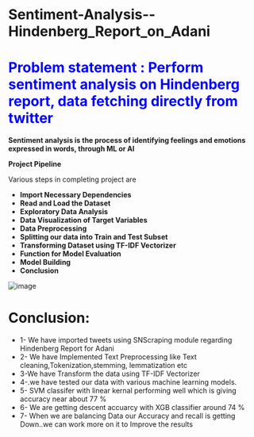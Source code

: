 # Sentiment-Analysis--Hindenberg_Report_on_Adani

# <span style = 'color:blue'> Problem statement : Perform sentiment analysis on Hindenberg report, data fetching directly from twitter</span>
**Sentiment analysis is the process of identifying feelings and emotions expressed in words, through ML or AI**

**Project Pipeline**

Various steps in completing project are

- **Import Necessary Dependencies**
- **Read and Load the Dataset**
- **Exploratory Data Analysis**
- **Data Visualization of Target Variables**
- **Data Preprocessing**
- **Splitting our data into Train and Test Subset**
- **Transforming Dataset using TF-IDF Vectorizer**
- **Function for Model Evaluation**
- **Model Building**
- **Conclusion**

![image](https://user-images.githubusercontent.com/113114746/217746251-e61c808e-db30-4e7a-941c-a7ed7ba467ea.png)


# Conclusion:
- 1- We have imported  tweets using SNScraping module regarding Hindenberg Report for Adani
- 2- We have Implemented Text Preprocessing like Text cleaning,Tokenization,stemming, lemmatization etc
- 3-We have Transform the data using TF-IDF Vectorizer
- 4-.we have tested our data with various machine learning models.
- 5- SVM classifer with linear kernal performing well which is giving accuracy near about 77 % 
- 6- We are getting descent accuarcy with XGB classifier around 74 % 
- 7- When we are balancing Data our Accuracy and recall is getting Down..we can work more on it to Improve the results
